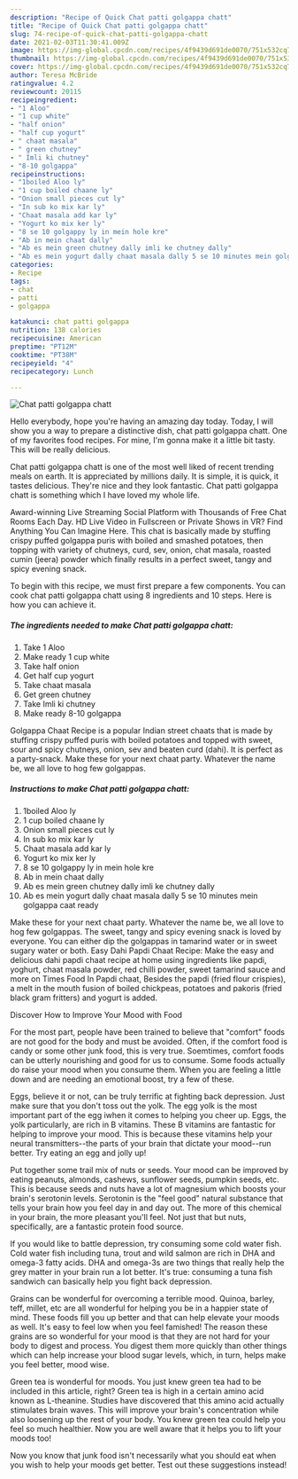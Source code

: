 ```yaml
---
description: "Recipe of Quick Chat patti golgappa chatt"
title: "Recipe of Quick Chat patti golgappa chatt"
slug: 74-recipe-of-quick-chat-patti-golgappa-chatt
date: 2021-02-03T11:30:41.009Z
image: https://img-global.cpcdn.com/recipes/4f9439d691de0070/751x532cq70/chat-patti-golgappa-chatt-recipe-main-photo.jpg
thumbnail: https://img-global.cpcdn.com/recipes/4f9439d691de0070/751x532cq70/chat-patti-golgappa-chatt-recipe-main-photo.jpg
cover: https://img-global.cpcdn.com/recipes/4f9439d691de0070/751x532cq70/chat-patti-golgappa-chatt-recipe-main-photo.jpg
author: Teresa McBride
ratingvalue: 4.2
reviewcount: 20115
recipeingredient:
- "1 Aloo"
- "1 cup white"
- "half onion"
- "half cup yogurt"
- " chaat masala"
- " green chutney"
- " Imli ki chutney"
- "8-10 golgappa"
recipeinstructions:
- "1boiled Aloo ly"
- "1 cup boiled chaane ly"
- "Onion small pieces cut ly"
- "In sub ko mix kar ly"
- "Chaat masala add kar ly"
- "Yogurt ko mix ker ly"
- "8 se 10 golgappy ly in mein hole kre"
- "Ab in mein chaat dally"
- "Ab es mein green chutney dally imli ke chutney dally"
- "Ab es mein yogurt dally chaat masala dally 5 se 10 minutes mein golgappa caat ready"
categories:
- Recipe
tags:
- chat
- patti
- golgappa

katakunci: chat patti golgappa 
nutrition: 138 calories
recipecuisine: American
preptime: "PT12M"
cooktime: "PT38M"
recipeyield: "4"
recipecategory: Lunch

---
```



![Chat patti golgappa chatt](https://img-global.cpcdn.com/recipes/4f9439d691de0070/751x532cq70/chat-patti-golgappa-chatt-recipe-main-photo.jpg)

Hello everybody, hope you're having an amazing day today. Today, I will show you a way to prepare a distinctive dish, chat patti golgappa chatt. One of my favorites food recipes. For mine, I'm gonna make it a little bit tasty. This will be really delicious.

Chat patti golgappa chatt is one of the most well liked of recent trending meals on earth. It is appreciated by millions daily. It is simple, it is quick, it tastes delicious. They're nice and they look fantastic. Chat patti golgappa chatt is something which I have loved my whole life.

Award-winning Live Streaming Social Platform with Thousands of Free Chat Rooms Each Day. HD Live Video in Fullscreen or Private Shows in VR? Find Anything You Can Imagine Here. This chat is basically made by stuffing crispy puffed golgappa puris with boiled and smashed potatoes, then topping with variety of chutneys, curd, sev, onion, chat masala, roasted cumin (jeera) powder which finally results in a perfect sweet, tangy and spicy evening snack.


To begin with this recipe, we must first prepare a few components. You can cook chat patti golgappa chatt using 8 ingredients and 10 steps. Here is how you can achieve it.

<!--inarticleads1-->

##### The ingredients needed to make Chat patti golgappa chatt:

1. Take 1 Aloo
1. Make ready 1 cup white
1. Take half onion
1. Get half cup yogurt
1. Take  chaat masala
1. Get  green chutney
1. Take  Imli ki chutney
1. Make ready 8-10 golgappa


Golgappa Chaat Recipe is a popular Indian street chaats that is made by stuffing crispy puffed puris with boiled potatoes and topped with sweet, sour and spicy chutneys, onion, sev and beaten curd (dahi). It is perfect as a party-snack. Make these for your next chaat party. Whatever the name be, we all love to hog few golgappas. 

<!--inarticleads2-->

##### Instructions to make Chat patti golgappa chatt:

1. 1boiled Aloo ly
1. 1 cup boiled chaane ly
1. Onion small pieces cut ly
1. In sub ko mix kar ly
1. Chaat masala add kar ly
1. Yogurt ko mix ker ly
1. 8 se 10 golgappy ly in mein hole kre
1. Ab in mein chaat dally
1. Ab es mein green chutney dally imli ke chutney dally
1. Ab es mein yogurt dally chaat masala dally 5 se 10 minutes mein golgappa caat ready


Make these for your next chaat party. Whatever the name be, we all love to hog few golgappas. The sweet, tangy and spicy evening snack is loved by everyone. You can either dip the golgappas in tamarind water or in sweet sugary water or both. Easy Dahi Papdi Chaat Recipe: Make the easy and delicious dahi papdi chaat recipe at home using ingredients like papdi, yoghurt, chaat masala powder, red chilli powder, sweet tamarind sauce and more on Times Food In Papdi chaat, Besides the papdi (fried flour crispies), a melt in the mouth fusion of boiled chickpeas, potatoes and pakoris (fried black gram fritters) and yogurt is added. 

Discover How to Improve Your Mood with Food


For the most part, people have been trained to believe that "comfort" foods are not good for the body and must be avoided. Often, if the comfort food is candy or some other junk food, this is very true. Soemtimes, comfort foods can be utterly nourishing and good for us to consume. Some foods actually do raise your mood when you consume them. When you are feeling a little down and are needing an emotional boost, try a few of these.

Eggs, believe it or not, can be truly terrific at fighting back depression. Just make sure that you don't toss out the yolk. The egg yolk is the most important part of the egg iwhen it comes to helping you cheer up. Eggs, the yolk particularly, are rich in B vitamins. These B vitamins are fantastic for helping to improve your mood. This is because these vitamins help your neural transmitters--the parts of your brain that dictate your mood--run better. Try eating an egg and jolly up!

Put together some trail mix of nuts or seeds. Your mood can be improved by eating peanuts, almonds, cashews, sunflower seeds, pumpkin seeds, etc. This is because seeds and nuts have a lot of magnesium which boosts your brain's serotonin levels. Serotonin is the "feel good" natural substance that tells your brain how you feel day in and day out. The more of this chemical in your brain, the more pleasant you'll feel. Not just that but nuts, specifically, are a fantastic protein food source.

If you would like to battle depression, try consuming some cold water fish. Cold water fish including tuna, trout and wild salmon are rich in DHA and omega-3 fatty acids. DHA and omega-3s are two things that really help the grey matter in your brain run a lot better. It's true: consuming a tuna fish sandwich can basically help you fight back depression. 

Grains can be wonderful for overcoming a terrible mood. Quinoa, barley, teff, millet, etc are all wonderful for helping you be in a happier state of mind. These foods fill you up better and that can help elevate your moods as well. It's easy to feel low when you feel famished! The reason these grains are so wonderful for your mood is that they are not hard for your body to digest and process. You digest them more quickly than other things which can help increase your blood sugar levels, which, in turn, helps make you feel better, mood wise.

Green tea is wonderful for moods. You just knew green tea had to be included in this article, right? Green tea is high in a certain amino acid known as L-theanine. Studies have discovered that this amino acid actually stimulates brain waves. This will improve your brain's concentration while also loosening up the rest of your body. You knew green tea could help you feel so much healthier. Now you are well aware that it helps you to lift your moods too!

Now you know that junk food isn't necessarily what you should eat when you wish to help your moods get better. Test out  these suggestions  instead!

